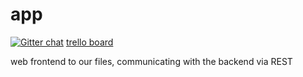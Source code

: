 app
===
[![Gitter chat](https://badges.gitter.im/olw.png)](https://gitter.im/olw) [trello board](https://trello.com/b/QVlNFXdz/project-board)

web frontend to our files, communicating with the backend via REST